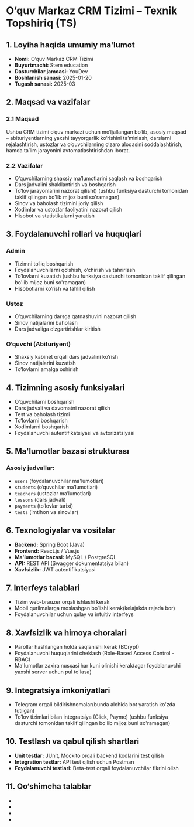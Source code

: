 # O‘quv Markaz CRM Tizimi – Texnik Topshiriq (TS)

## 1. Loyiha haqida umumiy ma'lumot

- **Nomi:** O‘quv Markaz CRM Tizimi  
- **Buyurtmachi:** Stem education 
- **Dasturchilar jamoasi:** YouDev 
- **Boshlanish sanasi:** 2025-01-20
- **Tugash sanasi:** 2025-03  

## 2. Maqsad va vazifalar

### 2.1 Maqsad

Ushbu CRM tizimi o‘quv markazi uchun mo‘ljallangan bo‘lib, asosiy maqsad – abituriyentlarning yaxshi tayyorgarlik ko‘rishini ta’minlash, darslarni rejalashtirish, ustozlar va o‘quvchilarning o‘zaro aloqasini soddalashtirish, hamda ta’lim jarayonini avtomatlashtirishdan iborat.

### 2.2 Vazifalar

- O‘quvchilarning shaxsiy ma’lumotlarini saqlash va boshqarish
- Dars jadvalini shakllantirish va boshqarish
- To‘lov jarayonlarini nazorat qilish() (ushbu funksiya dasturchi tomonidan taklif qilingan bo'lib mijoz buni so'ramagan)
- Sinov va baholash tizimini joriy qilish
- Xodimlar va ustozlar faoliyatini nazorat qilish
- Hisobot va statistikalarni yaratish

## 3. Foydalanuvchi rollari va huquqlari

### Admin
- Tizimni to‘liq boshqarish
- Foydalanuvchilarni qo‘shish, o‘chirish va tahrirlash
- To‘lovlarni kuzatish (ushbu funksiya dasturchi tomonidan taklif qilingan bo'lib mijoz buni so'ramagan)
- Hisobotlarni ko‘rish va tahlil qilish

### Ustoz
- O‘quvchilarning darsga qatnashuvini nazorat qilish
- Sinov natijalarini baholash
- Dars jadvaliga o‘zgartirishlar kiritish

### O‘quvchi (Abituriyent)
- Shaxsiy kabinet orqali dars jadvalini ko‘rish
- Sinov natijalarini kuzatish
- To‘lovlarni amalga oshirish

## 4. Tizimning asosiy funksiyalari

- O‘quvchilarni boshqarish
- Dars jadvali va davomatni nazorat qilish
- Test va baholash tizimi
- To‘lovlarni boshqarish
- Xodimlarni boshqarish
- Foydalanuvchi autentifikatsiyasi va avtorizatsiyasi

## 5. Ma'lumotlar bazasi strukturası

### Asosiy jadvallar:
- `users` (foydalanuvchilar ma'lumotlari)
- `students` (o‘quvchilar ma’lumotlari)
- `teachers` (ustozlar ma’lumotlari)
- `lessons` (dars jadvali)
- `payments` (to‘lovlar tarixi)
- `tests` (imtihon va sinovlar)

## 6. Texnologiyalar va vositalar

- **Backend:** Spring Boot (Java)
- **Frontend:** React.js / Vue.js
- **Ma'lumotlar bazasi:** MySQL / PostgreSQL
- **API:** REST API (Swagger dokumentatsiya bilan)
- **Xavfsizlik:** JWT autentifikatsiyasi

## 7. Interfeys talablari

- Tizim web-brauzer orqali ishlashi kerak
- Mobil qurilmalarga moslashgan bo‘lishi kerak(kelajakda rejada bor)
- Foydalanuvchilar uchun qulay va intuitiv interfeys

## 8. Xavfsizlik va himoya choralari

- Parollar hashlangan holda saqlanishi kerak (BCrypt)
- Foydalanuvchi huquqlarini cheklash (Role-Based Access Control - RBAC)
- Ma'lumotlar zaxira nusxasi har kuni olinishi kerak(agar foydalanuvchi yaxshi server uchun pul to'lasa)

## 9. Integratsiya imkoniyatlari

- Telegram orqali bildirishnomalar(bunda alohida bot yaratish ko'zda tutilgan)
- To‘lov tizimlari bilan integratsiya (Click, Payme) (ushbu funksiya dasturchi tomonidan taklif qilingan bo'lib mijoz buni so'ramagan)

## 10. Testlash va qabul qilish shartlari

- **Unit testlar:** JUnit, Mockito orqali backend kodlarini test qilish
- **Integration testlar:** API test qilish uchun Postman
- **Foydalanuvchi testlari:** Beta-test orqali foydalanuvchilar fikrini olish

## 11. Qo‘shimcha talablar
-
-
-
-